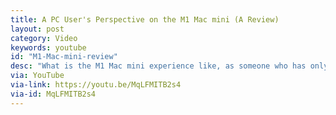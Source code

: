 ```yaml
---
title: A PC User's Perspective on the M1 Mac mini (A Review)
layout: post
category: Video
keywords: youtube
id: "M1-Mac-mini-review"
desc: "What is the M1 Mac mini experience like, as someone who has only really used PCs their entire life so far? It's definitely quite a different one, but overall, it's a very nice and smooth experience. In this video, I'll highlight the reasons as to why."
via: YouTube
via-link: https://youtu.be/MqLFMITB2s4
via-id: MqLFMITB2s4
---
```


<script>
    window.location.replace("{{ page.via-link }}");
</script>